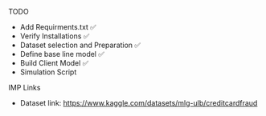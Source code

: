 TODO
- Add Requirments.txt ✅
- Verify Installations ✅
- Dataset selection and Preparation ✅
- Define base line model ✅
- Build Client Model ✅
- Simulation Script


IMP Links
- Dataset link: https://www.kaggle.com/datasets/mlg-ulb/creditcardfraud